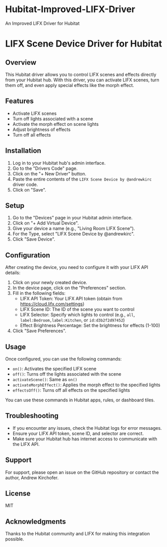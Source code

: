 # Hubitat-Improved-LIFX-Driver
 An Improved LIFX Driver for Hubitat

 # LIFX Scene Device Driver for Hubitat

## Overview

This Hubitat driver allows you to control LIFX scenes and effects directly from your Hubitat hub. With this driver, you can activate LIFX scenes, turn them off, and even apply special effects like the morph effect.

## Features

- Activate LIFX scenes
- Turn off lights associated with a scene
- Activate the morph effect on scene lights
- Adjust brightness of effects
- Turn off all effects

## Installation

1. Log in to your Hubitat hub's admin interface.
2. Go to the "Drivers Code" page.
3. Click on the "+ New Driver" button.
4. Paste the entire contents of the `LIFX Scene Device by @andrewkirc` driver code.
5. Click on "Save".

## Setup

1. Go to the "Devices" page in your Hubitat admin interface.
2. Click on "+ Add Virtual Device".
3. Give your device a name (e.g., "Living Room LIFX Scene").
4. For the Type, select "LIFX Scene Device by @andrewkirc".
5. Click "Save Device".

## Configuration

After creating the device, you need to configure it with your LIFX API details:

1. Click on your newly created device.
2. In the device page, click on the "Preferences" section.
3. Fill in the following fields:
   - LIFX API Token: Your LIFX API token (obtain from https://cloud.lifx.com/settings)
   - LIFX Scene ID: The ID of the scene you want to control
   - LIFX Selector: Specify which lights to control (e.g., `all`, `label:Bedroom,label:Kitchen`, or `id:d3b2f2d97452`)
   - Effect Brightness Percentage: Set the brightness for effects (1-100)
4. Click "Save Preferences".

## Usage

Once configured, you can use the following commands:

- `on()`: Activates the specified LIFX scene
- `off()`: Turns off the lights associated with the scene
- `activateScene()`: Same as `on()`
- `activateMorphEffect()`: Applies the morph effect to the specified lights
- `effectsOff()`: Turns off all effects on the specified lights

You can use these commands in Hubitat apps, rules, or dashboard tiles.

## Troubleshooting

- If you encounter any issues, check the Hubitat logs for error messages.
- Ensure your LIFX API token, scene ID, and selector are correct.
- Make sure your Hubitat hub has internet access to communicate with the LIFX API.

## Support

For support, please open an issue on the GitHub repository or contact the author, Andrew Kirchofer.

## License

MIT

## Acknowledgments

Thanks to the Hubitat community and LIFX for making this integration possible.
